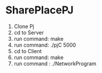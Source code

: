 # SharePlacePJ
  
  1. Clone Pj 
  2. cd to Server
  3. run command: make
  4. run command: ./pjC 5000
  5. cd to Client
  6. run command: make 
  7. run command : ./NetworkProgram
 
